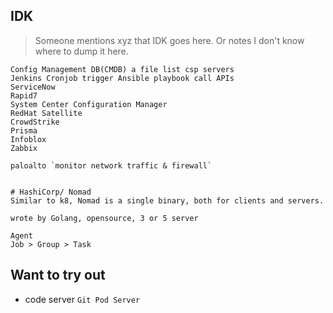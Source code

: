 ## IDK
> Someone mentions xyz that IDK goes here. Or notes I don't know where to dump it here.

```
Config Management DB(CMDB) a file list csp servers
Jenkins Cronjob trigger Ansible playbook call APIs
ServiceNow
Rapid7
System Center Configuration Manager
RedHat Satellite
CrowdStrike
Prisma
Infoblox
Zabbix

paloalto `monitor network traffic & firewall`


# HashiCorp/ Nomad
Similar to k8, Nomad is a single binary, both for clients and servers.

wrote by Golang, opensource, 3 or 5 server

Agent
Job > Group > Task
```

## Want to try out
- code server `Git Pod Server`